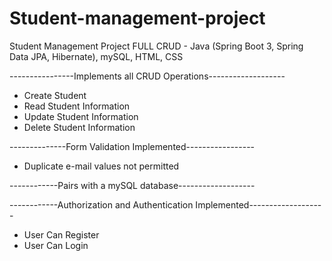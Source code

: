 # Student-management-project
Student Management Project FULL CRUD  - Java (Spring Boot 3, Spring Data JPA, Hibernate), mySQL, HTML, CSS


----------------Implements all CRUD Operations-------------------
- Create Student
- Read Student Information
- Update Student Information
- Delete Student Information

  

--------------Form Validation Implemented-----------------
- Duplicate e-mail values not permitted
  
------------Pairs with a mySQL database-------------------

------------Authorization and Authentication Implemented-------------------
- User Can Register
- User Can Login

